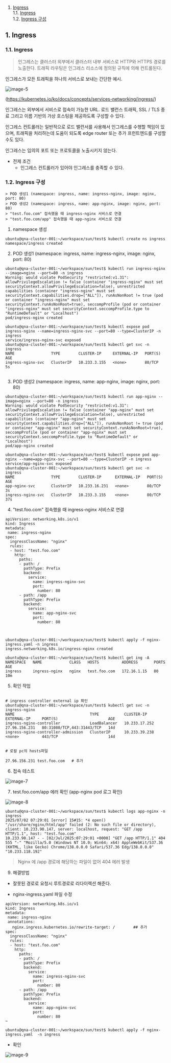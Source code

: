 1. [Ingress](#1)<br>
  1.1. [Ingress](#1.1)<br>
  1.2. [Ingress 구성](#1.2)<br>



## <div id='1'> 1. Ingress

### <div id='1.1'> 1.1. Ingress

> 인그레스는 클러스터 외부에서 클러스터 내부 서비스로 HTTP와 HTTPS 경로를 노출한다. 트래픽 라우팅은 인그레스 리소스에 정의된 규칙에 의해 컨트롤된다.

인그레스가 모든 트래픽을 하나의 서비스로 보내는 간단한 예시.

![image-5](./images/image-5.png)

(https://kubernetes.io/ko/docs/concepts/services-networking/ingress/)


인그레스는 외부에서 서비스로 접속이 가능한 URL. 로드 밸런스 트래픽, SSL / TLS 종료 그리고 이름 기반의 가상 호스팅을 제공하도록 구성할 수 있다.

인그레스 컨트롤러는 일반적으로 로드 밸런서를 사용해서 인그레스를 수행할 책임이 있으며, 트래픽을 처리하는데 도움이 되도록 edge router 또는 추가 프런트엔드를 구성할 수도 있다.

인그레스는 임의의 포트 또는 프로토콜을 노출시키지 않는다. 

- 전제 조건
  - 인그레스 컨트롤러가 있어야 인그레스를 충족할 수 있다.



### <div id='1.2'> 1.2. Ingress 구성

```
> POD 생성1 (namespace: ingress, name: ingress-nginx, image: nginx, port: 80)
> POD 생성2 (namespace: ingress, name: app-nginx, image: nginx, port: 80)
> "test.foo.com" 접속했을 때 ingress-nginx 서비스로 연결
> "test.foo.com/app" 접속했을 때 app-nginx 서비스로 연결
```

1. namespace 생성
```
ubuntu@qna-cluster-001:~/workspace/sun/test$ kubectl create ns ingress
namespace/ingress created
```

2. POD 생성1 (namespace: ingress, name: ingress-nginx, image: nginx, port: 80)
```
ubuntu@qna-cluster-001:~/workspace/sun/test$ kubectl run ingress-nginx --image=nginx --port=80 -n ingress
Warning: would violate PodSecurity "restricted:v1.31": allowPrivilegeEscalation != false (container "ingress-nginx" must set securityContext.allowPrivilegeEscalation=false), unrestricted capabilities (container "ingress-nginx" must set securityContext.capabilities.drop=["ALL"]), runAsNonRoot != true (pod or container "ingress-nginx" must set securityContext.runAsNonRoot=true), seccompProfile (pod or container "ingress-nginx" must set securityContext.seccompProfile.type to "RuntimeDefault" or "Localhost")
pod/ingress-nginx created

ubuntu@qna-cluster-001:~/workspace/sun/test$ kubectl expose pod ingress-nginx --name=ingress-nginx-svc --port=80 --type=ClusterIP -n ingress
service/ingress-nginx-svc exposed
ubuntu@qna-cluster-001:~/workspace/sun/test$ kubectl get svc -n ingress
NAME                TYPE        CLUSTER-IP     EXTERNAL-IP   PORT(S)   AGE
ingress-nginx-svc   ClusterIP   10.233.3.155   <none>        80/TCP    5s


```

3. POD 생성2 (namespace: ingress, name: app-nginx, image: nginx, port: 80)
```
ubuntu@qna-cluster-001:~/workspace/sun/test$ kubectl run app-nginx --image=nginx --port=80 -n ingress
Warning: would violate PodSecurity "restricted:v1.31": allowPrivilegeEscalation != false (container "app-nginx" must set securityContext.allowPrivilegeEscalation=false), unrestricted capabilities (container "app-nginx" must set securityContext.capabilities.drop=["ALL"]), runAsNonRoot != true (pod or container "app-nginx" must set securityContext.runAsNonRoot=true), seccompProfile (pod or container "app-nginx" must set securityContext.seccompProfile.type to "RuntimeDefault" or "Localhost")
pod/app-nginx created

ubuntu@qna-cluster-001:~/workspace/sun/test$ kubectl expose pod app-nginx --name=app-nginx-svc --port=80 --type=ClusterIP -n ingress
service/app-nginx-svc exposed
ubuntu@qna-cluster-001:~/workspace/sun/test$ kubectl get svc -n ingress
NAME                TYPE        CLUSTER-IP      EXTERNAL-IP   PORT(S)   AGE
app-nginx-svc       ClusterIP   10.233.16.231   <none>        80/TCP    3s
ingress-nginx-svc   ClusterIP   10.233.3.155    <none>        80/TCP    37s

```
4. "test.foo.com" 접속했을 때 ingress-nginx 서비스로 연결

```
apiVersion: networking.k8s.io/v1
kind: Ingress
metadata:
 name: ingress-nginx
spec:
  ingressClassName: "nginx"
  rules:
  - host: "test.foo.com"
    http:
      paths:
      - path: /
        pathType: Prefix
        backend:
          service:
            name: ingress-nginx-svc
            port:
              number: 80
      - path: /app
        pathType: Prefix
        backend:
          service:
            name: app-nginx-svc
            port:
              number: 80



ubuntu@qna-cluster-001:~/workspace/sun/test$ kubectl apply -f nginx-ingress.yaml -n ingress
ingress.networking.k8s.io/ingress-nginx created

ubuntu@qna-cluster-001:~/workspace/sun/test$ kubectl get ing -A
NAMESPACE   NAME            CLASS   HOSTS          ADDRESS       PORTS   AGE
ingress     ingress-nginx   nginx   test.foo.com   172.16.1.15   80      10m

```

5. 확인 작업
```

# ingress controller external ip 확인
ubuntu@qna-cluster-001:~/workspace/sun/test$ kubectl get svc -n ingress-nginx
NAME                                 TYPE           CLUSTER-IP      EXTERNAL-IP     PORT(S)                      AGE
ingress-nginx-controller             LoadBalancer   10.233.17.252   27.96.156.231   80:31080/TCP,443:31443/TCP   14d
ingress-nginx-controller-admission   ClusterIP      10.233.39.238   <none>          443/TCP                      14d


# 로컬 pc의 hosts파일

27.96.156.231 test.foo.com   # 추가

```

6. 접속 테스트

![image-7](./images/image-7.png)



7. test.foo.com/app 에러 확인 (app-nginx pod 로그 확인)

![image-8](./images/image-8.png)

```
ubuntu@qna-cluster-001:~/workspace/sun/test$ kubectl logs app-nginx -n ingress
2025/07/02 07:29:01 [error] 15#15: *4 open() "/usr/share/nginx/html/app" failed (2: No such file or directory), client: 10.233.90.147, server: localhost, request: "GET /app HTTP/1.1", host: "test.foo.com"
10.233.90.147 - - [02/Jul/2025:07:29:01 +0000] "GET /app HTTP/1.1" 404 555 "-" "Mozilla/5.0 (Windows NT 10.0; Win64; x64) AppleWebKit/537.36 (KHTML, like Gecko) Chrome/138.0.0.0 Safari/537.36 Edg/138.0.0.0" "10.233.118.192"
```
> Nginx 에 /app 경로에 해당하는 파일이 없어 404 에러 발생

9. 해결방법

- 잘못된 경로로 요청시 루트경로로 리다이렉션 해준다.

- nginx-ingress.yaml 파일 수정
```
apiVersion: networking.k8s.io/v1
kind: Ingress
metadata:
 name: ingress-nginx
 annotations:
   nginx.ingress.kubernetes.io/rewrite-target: /        ## 추가
spec:
  ingressClassName: "nginx"
  rules:
  - host: "test.foo.com"
    http:
      paths:
      - path: /
        pathType: Prefix
        backend:
          service:
            name: ingress-nginx-svc
            port:
              number: 80
      - path: /app
        pathType: Prefix
        backend:
          service:
            name: app-nginx-svc
            port:
              number: 80
~  

ubuntu@qna-cluster-001:~/workspace/sun/test$ kubectl apply -f nginx-ingress.yaml  -n ingress
```
- 확인

![image-9](./images/image-9.png)


